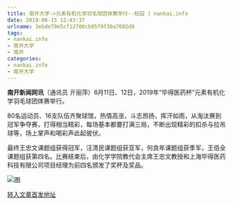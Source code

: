 ```yaml
---
title: 南开大学->元素有机化学羽毛球团体赛举行--校园 | nankai.info
date: 2019-06-15 12:43:37
urlname: 3ebde79e5cf12700cb95f9f30a7602d8
tags: 
- nankai.info
- 南开大学
- 南开
categories:
- nankai.info
- 南开大学
---
```



**南开新闻网讯**（通讯员 亓丽萍）6月11日、12日，2019年“毕得医药杯”元素有机化学羽毛球团体赛举行。

80名运动员、16支队伍齐聚球馆，热情高涨，斗志昂扬，挥汗如雨，从淘汰赛到冠军争夺赛，打得相当精彩，每场基本都要打满三局，不断出现精彩的扣杀与拉吊球等，场上掌声和喝彩声此起彼伏。

最终王忠文课题组获得冠军，汪清民课题组获亚军，何良年课题组获季军，王佰全课题组获第四名。比赛结束后，由化学学院教代会主席王忠文教授和上海毕得医药科技有限公司项目经理为前四名颁发了奖杯及奖品。



![图](http://news.nankai.edu.cn/pic/0/00/35/97/359784_816503.png)

[转入文章首发地址](http://news.nankai.edu.cn/qqxy/system/2019/06/15/000457574.shtml)